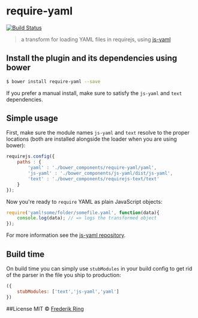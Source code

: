 # require-yaml

[![Build Status](https://travis-ci.org/m90/require-yaml.svg?branch=master)](https://travis-ci.org/m90/require-yaml)

> a transform for loading YAML files in requirejs, using [js-yaml][1]

## Install the plugin and its dependencies using bower
```sh
$ bower install require-yaml --save
```
If you prefer a manual install, make sure to satisfy the `js-yaml` and `text` dependencies.

## Simple usage
First, make sure the module names `js-yaml` and `text` resolve to the proper locations (both are installed alongside the loader when you are using bower):
```js
requirejs.config({
    paths : {
        'yaml' : './bower_components/require-yaml/yaml',
        'js-yaml' : './bower_components/js-yaml/dist/js-yaml',
        'text' : './bower_components/requirejs-text/text'
    }
});
```

Now you're ready to `require` YAML as plain JavaScript objects:
```js
require('yaml!some/folder/somefile.yaml', function(data){
    console.log(data); // => logs the transformed object
});
```

For more information see the [js-yaml repository][1].

## Build time
On build time you can simply use `stubModules` in your build config to get rid of the parser in the file you ship to production:
```js
({
    stubModules: ['text','js-yaml','yaml']
})
```

##License
MIT © [Frederik Ring](http://www.frederikring.com)

[1]: https://github.com/nodeca/js-yaml